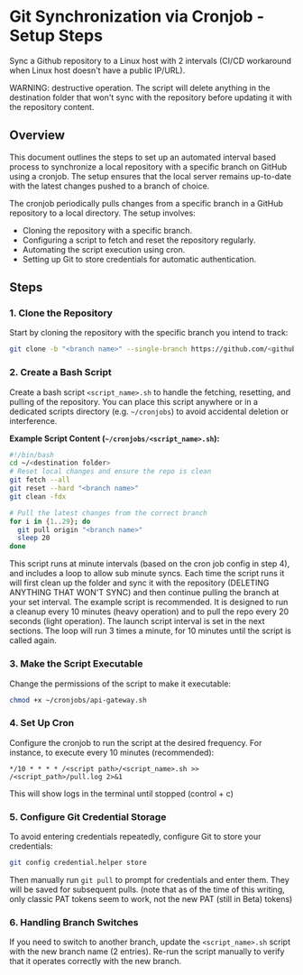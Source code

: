 # Git Synchronization via Cronjob - Setup Steps

Sync a Github repository to a Linux host with 2 intervals (CI/CD workaround when Linux host doesn't have a public IP/URL).

WARNING: destructive operation. The script will delete anything in the destination folder that won't sync with the repository before updating it with the repository content.

## Overview

This document outlines the steps to set up an automated interval based process to synchronize a local repository with a specific branch on GitHub using a cronjob. The setup ensures that the local server remains up-to-date with the latest changes pushed to a branch of choice.

The cronjob periodically pulls changes from a specific branch in a GitHub repository to a local directory. The setup involves:

- Cloning the repository with a specific branch.
- Configuring a script to fetch and reset the repository regularly.
- Automating the script execution using cron.
- Setting up Git to store credentials for automatic authentication.

## Steps

### 1. Clone the Repository

Start by cloning the repository with the specific branch you intend to track:

```bash
git clone -b "<branch name>" --single-branch https://github.com/<github user or org>/<repo name> ~/<destination folder>
```

### 2. Create a Bash Script

Create a bash script `<script_name>.sh` to handle the fetching, resetting, and pulling of the repository. You can place this script anywhere or in a dedicated scripts directory (e.g. `~/cronjobs`) to avoid accidental deletion or interference.

**Example Script Content (`~/cronjobs/<script_name>.sh`):**

```bash
#!/bin/bash
cd ~/<destination folder>
# Reset local changes and ensure the repo is clean
git fetch --all
git reset --hard "<branch name>"
git clean -fdx

# Pull the latest changes from the correct branch
for i in {1..29}; do
  git pull origin "<branch name>"
  sleep 20
done
```

This script runs at minute intervals (based on the cron job config in step 4), and includes a loop to allow sub minute syncs.
Each time the script runs it will first clean up the folder and sync it with the repository (DELETING ANYTHING THAT WON'T SYNC) and then continue pulling the branch at your set interval.
The example script is recommended. It is designed to run a cleanup every 10 minutes (heavy operation) and to pull the repo every 20 seconds (light operation). The launch script interval is set in the next sections.
The loop will run 3 times a minute, for 10 minutes until the script is called again.

### 3. Make the Script Executable

Change the permissions of the script to make it executable:

```bash
chmod +x ~/cronjobs/api-gateway.sh
```

### 4. Set Up Cron

Configure the cronjob to run the script at the desired frequency. For instance, to execute every 10 minutes (recommended):

```cron
*/10 * * * * /<script path>/<script_name>.sh >> /<script_path>/pull.log 2>&1
```

This will show logs in the terminal until stopped (control + c)

### 5. Configure Git Credential Storage

To avoid entering credentials repeatedly, configure Git to store your credentials:

```bash
git config credential.helper store
```

Then manually run `git pull` to prompt for credentials and enter them. They will be saved for subsequent pulls. (note that as of the time of this writing, only classic PAT tokens seem to work, not the new PAT (still in Beta) tokens)

### 6. Handling Branch Switches

If you need to switch to another branch, update the `<script_name>.sh` script with the new branch name (2 entries). Re-run the script manually to verify that it operates correctly with the new branch.
